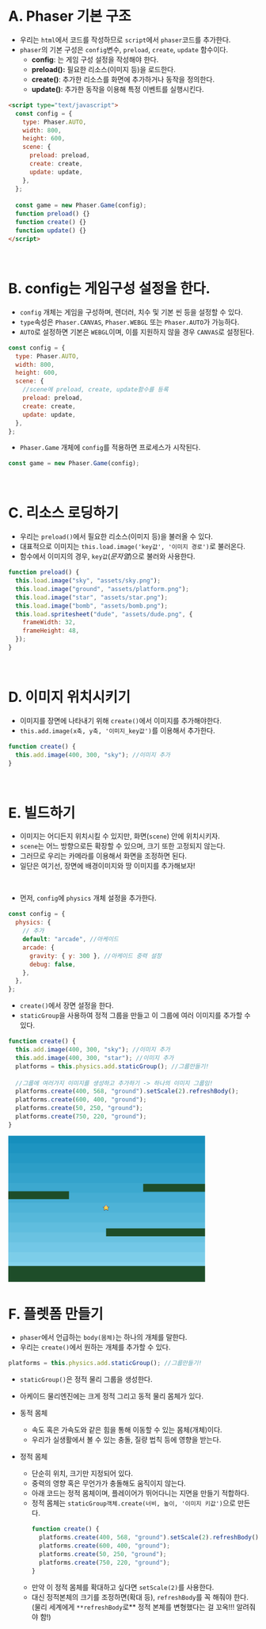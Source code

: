 # A. Phaser 기본 구조

- 우리는 `html`에서 코드를 작성하므로 `script`에서 `phaser`코드를 추가한다.
- `phaser`의 기본 구성은 `config`변수, `preload`, `create`, `update` 함수이다.
  - **config**: 는 게임 구성 설정을 작성해야 한다.
  - **preload():** 필요한 리소스(이미지 등)을 로드한다.
  - **create()**: 추가한 리소스를 화면에 추가하거나 동작을 정의한다.
  - **update()**: 추가한 동작을 이용해 특정 이벤트를 실행시킨다.

```html
<script type="text/javascript">
  const config = {
    type: Phaser.AUTO,
    width: 800,
    height: 600,
    scene: {
      preload: preload,
      create: create,
      update: update,
    },
  };

  const game = new Phaser.Game(config);
  function preload() {}
  function create() {}
  function update() {}
</script>
```

<br />

# B. config는 게임구성 설정을 한다.

- `config` 개체는 게임을 구성하며, 렌더러, 치수 및 기본 씬 등을 설정할 수 있다.
- `type`속성은 `Phaser.CANVAS`, `Phaser.WEBGL` 또는 `Phaser.AUTO`가 가능하다.
- `AUTO`로 설정하면 기본은 `WEBGL`이며, 이를 지원하지 않을 경우 `CANVAS`로 설정된다.

```jsx
const config = {
  type: Phaser.AUTO,
  width: 800,
  height: 600,
  scene: {
    //scene에 preload, create, update함수를 등록
    preload: preload,
    create: create,
    update: update,
  },
};
```

- `Phaser.Game` 개체에 `config`를 적용하면 프로세스가 시작된다.

```jsx
const game = new Phaser.Game(config);
```

<br />

# C. 리소스 로딩하기

- 우리는 `preload()`에서 필요한 리소스(이미지 등)을 불러올 수 있다.
- 대표적으로 이미지는 `this.load.image('key값', '이미지 경로')`로 불러온다.
- 함수에서 이미지의 경우, `key값`(_문자열_)으로 불러와 사용한다.

```jsx
function preload() {
  this.load.image("sky", "assets/sky.png");
  this.load.image("ground", "assets/platform.png");
  this.load.image("star", "assets/star.png");
  this.load.image("bomb", "assets/bomb.png");
  this.load.spritesheet("dude", "assets/dude.png", {
    frameWidth: 32,
    frameHeight: 48,
  });
}
```

<br />

# D. 이미지 위치시키기

- 이미지를 장면에 나타내기 위해 `create()`에서 이미지를 추가해야한다.
- `this.add.image(x축, y축, '이미지_key값')`를 이용해서 추가한다.

```jsx
function create() {
  this.add.image(400, 300, "sky"); //이미지 추가
}
```

<br />

# E. 빌드하기

- 이미지는 어디든지 위치시킬 수 있지만, 화면(`scene`) 안에 위치시키자.
- `scene`는 어느 방향으로든 확장할 수 있으며, 크기 또한 고정되지 않는다.
- 그러므로 우리는 카메라를 이용해서 화면을 조정하면 된다.
- 일단은 여기선, 장면에 배경이미지와 땅 이미지를 추가해보자!

<br />

- 먼저, `config`에 `physics` 개체 설정을 추가한다.

```jsx
const config = {
  physics: {
    // 추가
    default: "arcade", //아케이드
    arcade: {
      gravity: { y: 300 }, //아케이드 중력 설정
      debug: false,
    },
  },
};
```

- `create()`에서 장면 설정을 한다.
- `staticGroup`을 사용하여 정적 그룹을 만들고 이 그룹에 여러 이미지를 추가할 수 있다.

```jsx
function create() {
  this.add.image(400, 300, "sky"); //이미지 추가
  this.add.image(400, 300, "star"); //이미지 추가
  platforms = this.physics.add.staticGroup(); //그룹만들기!

  //그룹에 여러가지 이미지를 생성하고 추가하기 -> 하나의 이미지 그룹임!
  platforms.create(400, 568, "ground").setScale(2).refreshBody();
  platforms.create(600, 400, "ground");
  platforms.create(50, 250, "ground");
  platforms.create(750, 220, "ground");
}
```

<img src="../md_image/resouce-1.png" width="400"/>

<br />

# F. 플렛폼 만들기

- `phaser`에서 언급하는 `body(몸체)`는 하나의 개체를 말한다.
- 우리는 `create()`에서 원하는 개체를 추가할 수 있다.

```jsx
platforms = this.physics.add.staticGroup(); //그룹만들기!
```

- `staticGroup()`은 정적 물리 그룹을 생성한다.
- 아케이드 물리엔진에는 크게 정적 그리고 동적 물리 몸체가 있다.
- 동적 몸체
  - 속도 혹은 가속도와 같은 힘을 통해 이동할 수 있는 몸체(개체)이다.
  - 우리가 실생활에서 볼 수 있는 충돌, 질량 법칙 등에 영향을 받는다.
- 정적 몸체

  - 단순히 위치, 크기만 지정되어 있다.
  - 중력의 영향 혹은 무언가가 충돌해도 움직이지 않는다.
  - 아래 코드는 정적 몸체이며, 플레이어가 뛰어다니는 지면을 만들기 적합하다.
  - 정적 몸체는 `staticGroup객체.create(너비, 높이, '이미지 키값')`으로 만든다.
    ```jsx
    function create() {
      platforms.create(400, 568, "ground").setScale(2).refreshBody();
      platforms.create(600, 400, "ground");
      platforms.create(50, 250, "ground");
      platforms.create(750, 220, "ground");
    }
    ```
  - 만약 이 정적 몸체를 확대하고 싶다면 `setScale(2)`를 사용한다.
  - 대신 정적본체의 크기를 조정하면(확대 등), `refreshBody`를 꼭 해줘야 한다. <br/>
    (물리 세계에게 `**refreshBody`로\*\* 정적 본체를 변형했다는 걸 꼬옥!!! 알려줘야 함!)
